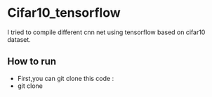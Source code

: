 # Cifar10_tensorflow
I tried to compile different cnn net using tensorflow based on cifar10 dataset.
## How to run
- First,you can git clone this code :
- git clone 

